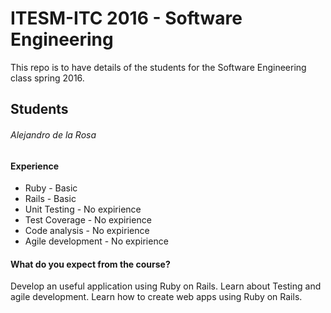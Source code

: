 # ITESM-ITC 2016 - Software Engineering

This repo is to have details of the students for the Software Engineering class spring 2016.


## Students

###### Alejandro de la Rosa

#### Experience

* Ruby - Basic
* Rails - Basic
* Unit Testing - No expirience
* Test Coverage - No expirience
* Code analysis - No expirience
* Agile development - No expirience

#### What do you expect from the course?

Develop an useful application using Ruby on Rails.
Learn about Testing and agile development.
Learn how to create web apps using Ruby on Rails.
